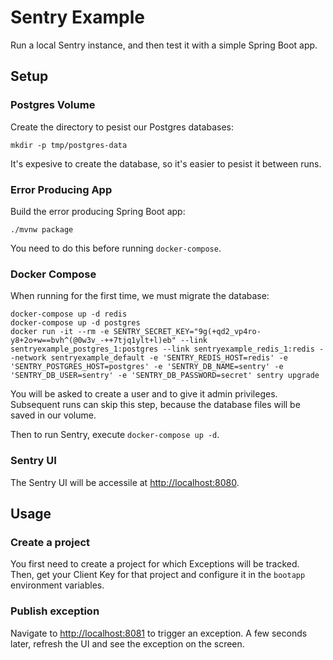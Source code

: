 # Sentry Example

Run a local Sentry instance, and then test it with a simple Spring Boot app.

## Setup

### Postgres Volume

Create the directory to pesist our Postgres databases:

```
mkdir -p tmp/postgres-data
```

It's expesive to create the database, so it's easier to pesist it between runs.

### Error Producing App

Build the error producing Spring Boot app:

```
./mvnw package
```

You need to do this before running `docker-compose`.

### Docker Compose

When running for the first time, we must migrate the database:

```
docker-compose up -d redis
docker-compose up -d postgres
docker run -it --rm -e SENTRY_SECRET_KEY="9g(+qd2_vp4ro-y8+2o+w==bvh^(@0w3v_-++7tjq1ylt+l)eb" --link sentryexample_postgres_1:postgres --link sentryexample_redis_1:redis --network sentryexample_default -e 'SENTRY_REDIS_HOST=redis' -e 'SENTRY_POSTGRES_HOST=postgres' -e 'SENTRY_DB_NAME=sentry' -e 'SENTRY_DB_USER=sentry' -e 'SENTRY_DB_PASSWORD=secret' sentry upgrade
```

You will be asked to create a user and to give it admin privileges.  Subsequent runs can skip this step, because the database files will be saved in our volume.

Then to run Sentry, execute `docker-compose up -d`.  

### Sentry UI

The Sentry UI will be accessile at [http://localhost:8080](http://localhost:8080).

## Usage

### Create a project

You first need to create a project for which Exceptions will be tracked.
Then, get your Client Key for that project and configure it in the `bootapp` environment variables.

### Publish exception

Navigate to [http://localhost:8081](http://localhost:8081) to trigger an exception.  A few seconds later, refresh the UI and see the exception on the screen.
